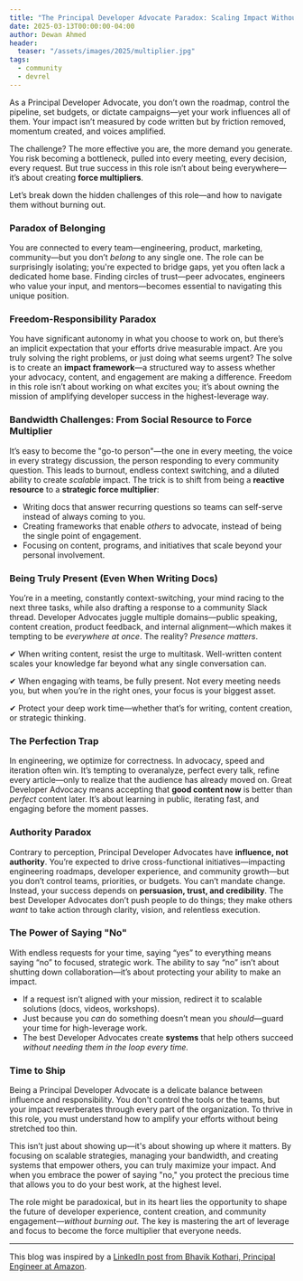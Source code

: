 ```yaml
---
title: "The Principal Developer Advocate Paradox: Scaling Impact Without Burnout"
date: 2025-03-13T00:00:00-04:00
author: Dewan Ahmed
header:
  teaser: "/assets/images/2025/multiplier.jpg"
tags:
  - community
  - devrel
---
```


As a Principal Developer Advocate, you don’t own the roadmap, control the pipeline, set budgets, or dictate campaigns—yet your work influences all of them. Your impact isn’t measured by code written but by friction removed, momentum created, and voices amplified.  

The challenge? The more effective you are, the more demand you generate. You risk becoming a bottleneck, pulled into every meeting, every decision, every request. But true success in this role isn’t about being everywhere—it’s about creating **force multipliers**.  

Let’s break down the hidden challenges of this role—and how to navigate them without burning out.

### Paradox of Belonging

You are connected to every team—engineering, product, marketing, community—but you don’t *belong* to any single one. The role can be surprisingly isolating; you're expected to bridge gaps, yet you often lack a dedicated home base. Finding circles of trust—peer advocates, engineers who value your input, and mentors—becomes essential to navigating this unique position.  

### **Freedom-Responsibility Paradox**  
You have significant autonomy in what you choose to work on, but there’s an implicit expectation that your efforts drive measurable impact. Are you truly solving the right problems, or just doing what seems urgent? The solve is to create an **impact framework**—a structured way to assess whether your advocacy, content, and engagement are making a difference. Freedom in this role isn’t about working on what excites you; it’s about owning the mission of amplifying developer success in the highest-leverage way.  

### **Bandwidth Challenges: From Social Resource to Force Multiplier**  
It’s easy to become the "go-to person"—the one in every meeting, the voice in every strategy discussion, the person responding to every community question. This leads to burnout, endless context switching, and a diluted ability to create *scalable* impact. The trick is to shift from being a **reactive resource** to a **strategic force multiplier**:  

- Writing docs that answer recurring questions so teams can self-serve instead of always coming to you.  
- Creating frameworks that enable *others* to advocate, instead of being the single point of engagement.  
- Focusing on content, programs, and initiatives that scale beyond your personal involvement.  

### **Being Truly Present (Even When Writing Docs)**  
You’re in a meeting, constantly context-switching, your mind racing to the next three tasks, while also drafting a response to a community Slack thread. Developer Advocates juggle multiple domains—public speaking, content creation, product feedback, and internal alignment—which makes it tempting to be *everywhere at once*. The reality? *Presence matters*.  

✔ When writing content, resist the urge to multitask. Well-written content scales your knowledge far beyond what any single conversation can.

✔ When engaging with teams, be fully present. Not every meeting needs you, but when you’re in the right ones, your focus is your biggest asset.

✔ Protect your deep work time—whether that’s for writing, content creation, or strategic thinking.

### **The Perfection Trap**  
In engineering, we optimize for correctness. In advocacy, speed and iteration often win. It’s tempting to overanalyze, perfect every talk, refine every article—only to realize that the audience has already moved on. Great Developer Advocacy means accepting that **good content now** is better than *perfect* content later. It’s about learning in public, iterating fast, and engaging before the moment passes.  

### **Authority Paradox**  
Contrary to perception, Principal Developer Advocates have **influence, not authority**. You’re expected to drive cross-functional initiatives—impacting engineering roadmaps, developer experience, and community growth—but you don’t control teams, priorities, or budgets. You can’t mandate change. Instead, your success depends on **persuasion, trust, and credibility**. The best Developer Advocates don’t push people to do things; they make others *want* to take action through clarity, vision, and relentless execution.  

### **The Power of Saying "No"**  
With endless requests for your time, saying “yes” to everything means saying “no” to focused, strategic work. The ability to say “no” isn’t about shutting down collaboration—it’s about protecting your ability to make an impact.  

- If a request isn’t aligned with your mission, redirect it to scalable solutions (docs, videos, workshops).  
- Just because you *can* do something doesn’t mean you *should*—guard your time for high-leverage work.  
- The best Developer Advocates create **systems** that help others succeed *without needing them in the loop every time.*  

### Time to Ship

Being a Principal Developer Advocate is a delicate balance between influence and responsibility. You don't control the tools or the teams, but your impact reverberates through every part of the organization. To thrive in this role, you must understand how to amplify your efforts without being stretched too thin.  

This isn’t just about showing up—it's about showing up where it matters. By focusing on scalable strategies, managing your bandwidth, and creating systems that empower others, you can truly maximize your impact. And when you embrace the power of saying "no," you protect the precious time that allows you to do your best work, at the highest level.

The role might be paradoxical, but in its heart lies the opportunity to shape the future of developer experience, content creation, and community engagement—*without burning out.* The key is mastering the art of leverage and focus to become the force multiplier that everyone needs.

---

This blog was inspired by a [LinkedIn post from Bhavik Kothari, Principal Engineer at Amazon](https://www.linkedin.com/posts/bhavik-kothari-5768b42a_some-obvious-and-not-so-obvious-challenges-activity-7303872281674465281-s5Mc).